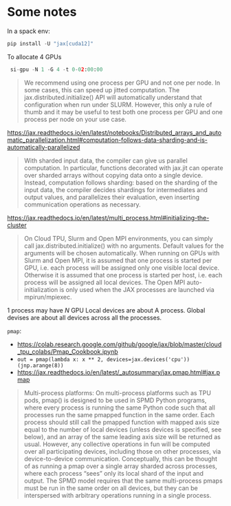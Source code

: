 # Some notes

In a spack env:
```python
pip install -U "jax[cuda12]"
```

To allocate 4 GPUs
```python
 si-gpu -N 1 -G 4 -t 0-02:00:00
```

> We recommend using one process per GPU and not one per node. In some cases,
> this can speed up jitted computation. The jax.distributed.initialize() API
> will automatically understand that configuration when run under SLURM.
> However, this only a rule of thumb and it may be useful to test both one
> process per GPU and one process per node on your use case.

https://jax.readthedocs.io/en/latest/notebooks/Distributed_arrays_and_automatic_parallelization.html#computation-follows-data-sharding-and-is-automatically-parallelized
> With sharded input data, the compiler can give us parallel computation. In
> particular, functions decorated with jax.jit can operate over sharded arrays
> without copying data onto a single device. Instead, computation follows
> sharding: based on the sharding of the input data, the compiler decides
> shardings for intermediates and output values, and parallelizes their
> evaluation, even inserting communication operations as necessary.

https://jax.readthedocs.io/en/latest/multi_process.html#initializing-the-cluster
> On Cloud TPU, Slurm and Open MPI environments, you can simply call
> jax.distributed.initialize() with no arguments. Default values for the
> arguments will be chosen automatically. When running on GPUs with Slurm and
> Open MPI, it is assumed that one process is started per GPU, i.e. each process
> will be assigned only one visible local device. Otherwise it is assumed that
> one process is started per host, i.e. each process will be assigned all local
> devices. The Open MPI auto-initialization is only used when the JAX processes
> are launched via mpirun/mpiexec.

1 process may have $N$ GPU 
Local devices are about A process.
Global devises are about all devices across all the processes.


`pmap`:
* https://colab.research.google.com/github/google/jax/blob/master/cloud_tpu_colabs/Pmap_Cookbook.ipynb 
* `out = pmap(lambda x: x ** 2, devices=jax.devices('cpu'))(jnp.arange(8))`
* https://jax.readthedocs.io/en/latest/_autosummary/jax.pmap.html#jax.pmap 
> Multi-process platforms: On multi-process platforms such as TPU pods, pmap()
> is designed to be used in SPMD Python programs, where every process is running
> the same Python code such that all processes run the same pmapped function in
> the same order. Each process should still call the pmapped function with
> mapped axis size equal to the number of local devices (unless devices is
> specified, see below), and an array of the same leading axis size will be
> returned as usual. However, any collective operations in fun will be computed
> over all participating devices, including those on other processes, via
> device-to-device communication. Conceptually, this can be thought of as
> running a pmap over a single array sharded across processes, where each
> process “sees” only its local shard of the input and output. The SPMD model
> requires that the same multi-process pmaps must be run in the same order on
> all devices, but they can be interspersed with arbitrary operations running in
> a single process.
